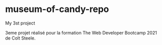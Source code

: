 # museum-of-candy-repo
My 3st project


3eme projet réalisé pour la formation The Web Developer Bootcamp 2021 de Colt Steele.



